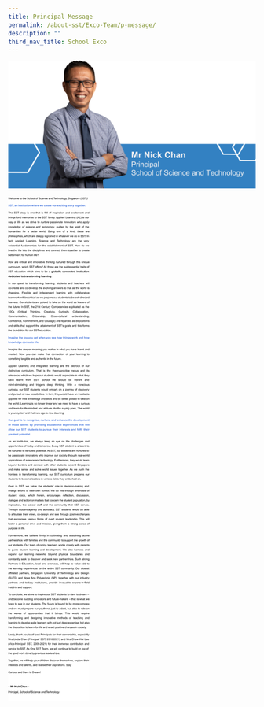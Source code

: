 ```yaml
---
title: Principal Message
permalink: /about-sst/Exco-Team/p-message/
description: ""
third_nav_title: School Exco
---
```

![](/images/P%20msg%20part%201a.png)

![](/images/P%20Message%20-%20Part%202.svg)